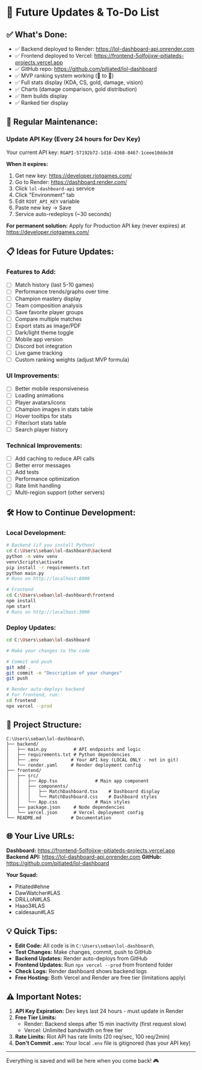 # 📝 Future Updates & To-Do List

## ✅ What's Done:
- ✅ Backend deployed to Render: https://lol-dashboard-api.onrender.com
- ✅ Frontend deployed to Vercel: https://frontend-5olfojjxw-pitiateds-projects.vercel.app
- ✅ GitHub repo: https://github.com/pitiated/lol-dashboard
- ✅ MVP ranking system working (👑 to 🤡)
- ✅ Full stats display (KDA, CS, gold, damage, vision)
- ✅ Charts (damage comparison, gold distribution)
- ✅ Item builds display
- ✅ Ranked tier display

## 🔄 Regular Maintenance:

### Update API Key (Every 24 hours for Dev Key)
Your current API key: `RGAPI-57192b72-1d16-4368-8467-1ceee10dde38`

**When it expires:**
1. Get new key: https://developer.riotgames.com/
2. Go to Render: https://dashboard.render.com/
3. Click `lol-dashboard-api` service
4. Click "Environment" tab
5. Edit `RIOT_API_KEY` variable
6. Paste new key → Save
7. Service auto-redeploys (~30 seconds)

**For permanent solution:** Apply for Production API key (never expires) at https://developer.riotgames.com/

## 📋 Ideas for Future Updates:

### Features to Add:
- [ ] Match history (last 5-10 games)
- [ ] Performance trends/graphs over time
- [ ] Champion mastery display
- [ ] Team composition analysis
- [ ] Save favorite player groups
- [ ] Compare multiple matches
- [ ] Export stats as image/PDF
- [ ] Dark/light theme toggle
- [ ] Mobile app version
- [ ] Discord bot integration
- [ ] Live game tracking
- [ ] Custom ranking weights (adjust MVP formula)

### UI Improvements:
- [ ] Better mobile responsiveness
- [ ] Loading animations
- [ ] Player avatars/icons
- [ ] Champion images in stats table
- [ ] Hover tooltips for stats
- [ ] Filter/sort stats table
- [ ] Search player history

### Technical Improvements:
- [ ] Add caching to reduce API calls
- [ ] Better error messages
- [ ] Add tests
- [ ] Performance optimization
- [ ] Rate limit handling
- [ ] Multi-region support (other servers)

## 🛠️ How to Continue Development:

### Local Development:
```bash
# Backend (if you install Python)
cd C:\Users\sebao\lol-dashboard\backend
python -m venv venv
venv\Scripts\activate
pip install -r requirements.txt
python main.py
# Runs on http://localhost:8000

# Frontend
cd C:\Users\sebao\lol-dashboard\frontend
npm install
npm start
# Runs on http://localhost:3000
```

### Deploy Updates:
```bash
cd C:\Users\sebao\lol-dashboard

# Make your changes to the code

# Commit and push
git add .
git commit -m "Description of your changes"
git push

# Render auto-deploys backend
# For frontend, run:
cd frontend
npx vercel --prod
```

## 📂 Project Structure:
```
C:\Users\sebao\lol-dashboard\
├── backend/
│   ├── main.py          # API endpoints and logic
│   ├── requirements.txt # Python dependencies
│   ├── .env            # Your API key (LOCAL ONLY - not in git)
│   └── render.yaml     # Render deployment config
├── frontend/
│   ├── src/
│   │   ├── App.tsx              # Main app component
│   │   ├── components/
│   │   │   ├── MatchDashboard.tsx    # Dashboard display
│   │   │   └── MatchDashboard.css    # Dashboard styles
│   │   └── App.css              # Main styles
│   ├── package.json     # Node dependencies
│   └── vercel.json      # Vercel deployment config
└── README.md           # Documentation
```

## 🌐 Your Live URLs:

**Dashboard:** https://frontend-5olfojjxw-pitiateds-projects.vercel.app
**Backend API:** https://lol-dashboard-api.onrender.com
**GitHub:** https://github.com/pitiated/lol-dashboard

**Your Squad:**
- Pitiated#ehne
- DawWatcher#LAS
- DRiLLoN#LAS
- Haao3#LAS
- caldesaun#LAS

## 💡 Quick Tips:

- **Edit Code:** All code is in `C:\Users\sebao\lol-dashboard\`
- **Test Changes:** Make changes, commit, push to GitHub
- **Backend Updates:** Render auto-deploys from GitHub
- **Frontend Updates:** Run `npx vercel --prod` from frontend folder
- **Check Logs:** Render dashboard shows backend logs
- **Free Hosting:** Both Vercel and Render are free tier (limitations apply)

## ⚠️ Important Notes:

1. **API Key Expiration:** Dev keys last 24 hours - must update in Render
2. **Free Tier Limits:**
   - Render: Backend sleeps after 15 min inactivity (first request slow)
   - Vercel: Unlimited bandwidth on free tier
3. **Rate Limits:** Riot API has rate limits (20 req/sec, 100 req/2min)
4. **Don't Commit `.env`:** Your local `.env` file is gitignored (has your API key)

---

Everything is saved and will be here when you come back! 🎮
